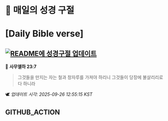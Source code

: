# 🙏 매일의 성경 구절
# [Daily Bible verse]
## [![README에 성경구절 업데이트](https://github.com/DONGSUKA/first_test/actions/workflows/update-readme-bible.yml/badge.svg)](https://github.com/DONGSUKA/first_test/actions/workflows/update-readme-bible.yml)
<!-- START_BIBLE_VERSE -->
📖 **사무엘하 23:7**
> 그것들을 만지는 자는 철과 창자루를 가져야 하리니 그것들이 당장에 불살리리로다 하니라

🕊️ _업데이트 시각: 2025-09-26 12:55:15 KST_
  <!-- END_BIBLE_VERSE -->
## GITHUB_ACTION
